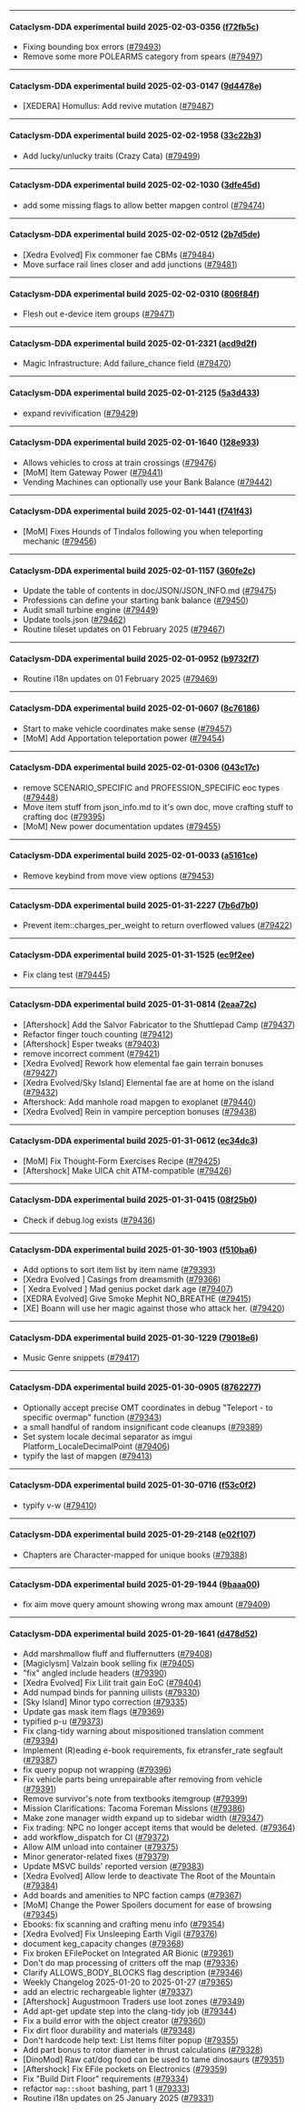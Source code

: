 
---

#### Cataclysm-DDA experimental build 2025-02-03-0356 ([f72fb5c](https://github.com/CleverRaven/Cataclysm-DDA/releases/tag/cdda-experimental-2025-02-03-0356))

* Fixing bounding box errors ([#79493](https://github.com/CleverRaven/Cataclysm-DDA/pull/79493))
* Remove some more POLEARMS category from spears ([#79497](https://github.com/CleverRaven/Cataclysm-DDA/pull/79497))

---

#### Cataclysm-DDA experimental build 2025-02-03-0147 ([9d4478e](https://github.com/CleverRaven/Cataclysm-DDA/releases/tag/cdda-experimental-2025-02-03-0147))

* [XEDERA] Homullus: Add revive mutation ([#79487](https://github.com/CleverRaven/Cataclysm-DDA/pull/79487))

---

#### Cataclysm-DDA experimental build 2025-02-02-1958 ([33c22b3](https://github.com/CleverRaven/Cataclysm-DDA/releases/tag/cdda-experimental-2025-02-02-1958))

* Add lucky/unlucky traits (Crazy Cata) ([#79499](https://github.com/CleverRaven/Cataclysm-DDA/pull/79499))

---

#### Cataclysm-DDA experimental build 2025-02-02-1030 ([3dfe45d](https://github.com/CleverRaven/Cataclysm-DDA/releases/tag/cdda-experimental-2025-02-02-1030))

* add some missing flags to allow better mapgen control ([#79474](https://github.com/CleverRaven/Cataclysm-DDA/pull/79474))

---

#### Cataclysm-DDA experimental build 2025-02-02-0512 ([2b7d5de](https://github.com/CleverRaven/Cataclysm-DDA/releases/tag/cdda-experimental-2025-02-02-0512))

* [Xedra Evolved] Fix commoner fae CBMs ([#79484](https://github.com/CleverRaven/Cataclysm-DDA/pull/79484))
* Move surface rail lines closer and add junctions ([#79481](https://github.com/CleverRaven/Cataclysm-DDA/pull/79481))

---

#### Cataclysm-DDA experimental build 2025-02-02-0310 ([806f84f](https://github.com/CleverRaven/Cataclysm-DDA/releases/tag/cdda-experimental-2025-02-02-0310))

* Flesh out e-device item groups ([#79471](https://github.com/CleverRaven/Cataclysm-DDA/pull/79471))

---

#### Cataclysm-DDA experimental build 2025-02-01-2321 ([acd9d2f](https://github.com/CleverRaven/Cataclysm-DDA/releases/tag/cdda-experimental-2025-02-01-2321))

* Magic Infrastructure: Add failure_chance field ([#79470](https://github.com/CleverRaven/Cataclysm-DDA/pull/79470))

---

#### Cataclysm-DDA experimental build 2025-02-01-2125 ([5a3d433](https://github.com/CleverRaven/Cataclysm-DDA/releases/tag/cdda-experimental-2025-02-01-2125))

* expand revivification ([#79429](https://github.com/CleverRaven/Cataclysm-DDA/pull/79429))

---

#### Cataclysm-DDA experimental build 2025-02-01-1640 ([128e933](https://github.com/CleverRaven/Cataclysm-DDA/releases/tag/cdda-experimental-2025-02-01-1640))

* Allows vehicles to cross at train crossings ([#79476](https://github.com/CleverRaven/Cataclysm-DDA/pull/79476))
* [MoM] Item Gateway Power ([#79441](https://github.com/CleverRaven/Cataclysm-DDA/pull/79441))
* Vending Machines can optionally use your Bank Balance ([#79442](https://github.com/CleverRaven/Cataclysm-DDA/pull/79442))

---

#### Cataclysm-DDA experimental build 2025-02-01-1441 ([f741f43](https://github.com/CleverRaven/Cataclysm-DDA/releases/tag/cdda-experimental-2025-02-01-1441))

* [MoM] Fixes Hounds of Tindalos following you when teleporting mechanic ([#79456](https://github.com/CleverRaven/Cataclysm-DDA/pull/79456))

---

#### Cataclysm-DDA experimental build 2025-02-01-1157 ([360fe2c](https://github.com/CleverRaven/Cataclysm-DDA/releases/tag/cdda-experimental-2025-02-01-1157))

* Update the table of contents in doc/JSON/JSON_INFO.md ([#79475](https://github.com/CleverRaven/Cataclysm-DDA/pull/79475))
* Professions can define your starting bank balance ([#79450](https://github.com/CleverRaven/Cataclysm-DDA/pull/79450))
* Audit small turbine engine ([#79449](https://github.com/CleverRaven/Cataclysm-DDA/pull/79449))
* Update tools.json ([#79462](https://github.com/CleverRaven/Cataclysm-DDA/pull/79462))
* Routine tileset updates on 01 February 2025 ([#79467](https://github.com/CleverRaven/Cataclysm-DDA/pull/79467))

---

#### Cataclysm-DDA experimental build 2025-02-01-0952 ([b9732f7](https://github.com/CleverRaven/Cataclysm-DDA/releases/tag/cdda-experimental-2025-02-01-0952))

* Routine i18n updates on 01 February 2025 ([#79469](https://github.com/CleverRaven/Cataclysm-DDA/pull/79469))

---

#### Cataclysm-DDA experimental build 2025-02-01-0607 ([8c76186](https://github.com/CleverRaven/Cataclysm-DDA/releases/tag/cdda-experimental-2025-02-01-0607))

* Start to make vehicle coordinates make sense ([#79457](https://github.com/CleverRaven/Cataclysm-DDA/pull/79457))
* [MoM] Add Apportation teleportation power ([#79454](https://github.com/CleverRaven/Cataclysm-DDA/pull/79454))

---

#### Cataclysm-DDA experimental build 2025-02-01-0306 ([043c17c](https://github.com/CleverRaven/Cataclysm-DDA/releases/tag/cdda-experimental-2025-02-01-0306))

* remove SCENARIO_SPECIFIC and PROFESSION_SPECIFIC eoc types ([#79448](https://github.com/CleverRaven/Cataclysm-DDA/pull/79448))
* Move item stuff from json_info.md to it's own doc, move crafting stuff to crafting doc ([#79395](https://github.com/CleverRaven/Cataclysm-DDA/pull/79395))
* [MoM] New power documentation updates ([#79455](https://github.com/CleverRaven/Cataclysm-DDA/pull/79455))

---

#### Cataclysm-DDA experimental build 2025-02-01-0033 ([a5161ce](https://github.com/CleverRaven/Cataclysm-DDA/releases/tag/cdda-experimental-2025-02-01-0033))

* Remove keybind from move view options ([#79453](https://github.com/CleverRaven/Cataclysm-DDA/pull/79453))

---

#### Cataclysm-DDA experimental build 2025-01-31-2227 ([7b6d7b0](https://github.com/CleverRaven/Cataclysm-DDA/releases/tag/cdda-experimental-2025-01-31-2227))

* Prevent item::charges_per_weight to return overflowed values ([#79422](https://github.com/CleverRaven/Cataclysm-DDA/pull/79422))

---

#### Cataclysm-DDA experimental build 2025-01-31-1525 ([ec9f2ee](https://github.com/CleverRaven/Cataclysm-DDA/releases/tag/cdda-experimental-2025-01-31-1525))

* Fix clang test ([#79445](https://github.com/CleverRaven/Cataclysm-DDA/pull/79445))

---

#### Cataclysm-DDA experimental build 2025-01-31-0814 ([2eaa72c](https://github.com/CleverRaven/Cataclysm-DDA/releases/tag/cdda-experimental-2025-01-31-0814))

* [Aftershock] Add the Salvor Fabricator to the Shuttlepad Camp ([#79437](https://github.com/CleverRaven/Cataclysm-DDA/pull/79437))
* Refactor finger touch counting ([#79412](https://github.com/CleverRaven/Cataclysm-DDA/pull/79412))
* [Aftershock] Esper tweaks ([#79403](https://github.com/CleverRaven/Cataclysm-DDA/pull/79403))
* remove incorrect comment ([#79421](https://github.com/CleverRaven/Cataclysm-DDA/pull/79421))
* [Xedra Evolved] Rework how elemental fae gain terrain bonuses ([#79427](https://github.com/CleverRaven/Cataclysm-DDA/pull/79427))
* [Xedra Evolved/Sky Island] Elemental fae are at home on the island ([#79432](https://github.com/CleverRaven/Cataclysm-DDA/pull/79432))
* Aftershock: Add manhole road mapgen to exoplanet ([#79440](https://github.com/CleverRaven/Cataclysm-DDA/pull/79440))
* [Xedra Evolved] Rein in vampire perception bonuses ([#79438](https://github.com/CleverRaven/Cataclysm-DDA/pull/79438))

---

#### Cataclysm-DDA experimental build 2025-01-31-0612 ([ec34dc3](https://github.com/CleverRaven/Cataclysm-DDA/releases/tag/cdda-experimental-2025-01-31-0612))

* [MoM] Fix Thought-Form Exercises Recipe ([#79425](https://github.com/CleverRaven/Cataclysm-DDA/pull/79425))
* [Aftershock] Make UICA chit ATM-compatible ([#79426](https://github.com/CleverRaven/Cataclysm-DDA/pull/79426))

---

#### Cataclysm-DDA experimental build 2025-01-31-0415 ([08f25b0](https://github.com/CleverRaven/Cataclysm-DDA/releases/tag/cdda-experimental-2025-01-31-0415))

* Check if debug.log exists ([#79436](https://github.com/CleverRaven/Cataclysm-DDA/pull/79436))

---

#### Cataclysm-DDA experimental build 2025-01-30-1903 ([f510ba6](https://github.com/CleverRaven/Cataclysm-DDA/releases/tag/cdda-experimental-2025-01-30-1903))

* Add options to sort item list by item name ([#79393](https://github.com/CleverRaven/Cataclysm-DDA/pull/79393))
* [Xedra Evolved ] Casings from dreamsmith ([#79366](https://github.com/CleverRaven/Cataclysm-DDA/pull/79366))
* [ Xedra Evolved ] Mad genius pocket dark age ([#79407](https://github.com/CleverRaven/Cataclysm-DDA/pull/79407))
* [XEDRA Evolved] Give Smoke Mephit NO_BREATHE ([#79415](https://github.com/CleverRaven/Cataclysm-DDA/pull/79415))
* [XE] Boann will use her magic against those who attack her. ([#79420](https://github.com/CleverRaven/Cataclysm-DDA/pull/79420))

---

#### Cataclysm-DDA experimental build 2025-01-30-1229 ([79018e6](https://github.com/CleverRaven/Cataclysm-DDA/releases/tag/cdda-experimental-2025-01-30-1229))

* Music Genre snippets ([#79417](https://github.com/CleverRaven/Cataclysm-DDA/pull/79417))

---

#### Cataclysm-DDA experimental build 2025-01-30-0905 ([8762277](https://github.com/CleverRaven/Cataclysm-DDA/releases/tag/cdda-experimental-2025-01-30-0905))

* Optionally accept precise OMT coordinates in debug "Teleport - to specific overmap" function ([#79343](https://github.com/CleverRaven/Cataclysm-DDA/pull/79343))
* a small handful of random insignificant code cleanups ([#79389](https://github.com/CleverRaven/Cataclysm-DDA/pull/79389))
* Set system locale decimal separator as imgui Platform_LocaleDecimalPoint ([#79406](https://github.com/CleverRaven/Cataclysm-DDA/pull/79406))
* typify the last of mapgen ([#79413](https://github.com/CleverRaven/Cataclysm-DDA/pull/79413))

---

#### Cataclysm-DDA experimental build 2025-01-30-0716 ([f53c0f2](https://github.com/CleverRaven/Cataclysm-DDA/releases/tag/cdda-experimental-2025-01-30-0716))

* typify v-w ([#79410](https://github.com/CleverRaven/Cataclysm-DDA/pull/79410))

---

#### Cataclysm-DDA experimental build 2025-01-29-2148 ([e02f107](https://github.com/CleverRaven/Cataclysm-DDA/releases/tag/cdda-experimental-2025-01-29-2148))

* Chapters are Character-mapped for unique books ([#79388](https://github.com/CleverRaven/Cataclysm-DDA/pull/79388))

---

#### Cataclysm-DDA experimental build 2025-01-29-1944 ([9baaa00](https://github.com/CleverRaven/Cataclysm-DDA/releases/tag/cdda-experimental-2025-01-29-1944))

* fix aim move query amount showing wrong max amount ([#79409](https://github.com/CleverRaven/Cataclysm-DDA/pull/79409))

---

#### Cataclysm-DDA experimental build 2025-01-29-1641 ([d478d52](https://github.com/CleverRaven/Cataclysm-DDA/releases/tag/cdda-experimental-2025-01-29-1641))

* Add marshmallow fluff and fluffernutters ([#79408](https://github.com/CleverRaven/Cataclysm-DDA/pull/79408))
* [Magiclysm] Valzain book selling fix ([#79405](https://github.com/CleverRaven/Cataclysm-DDA/pull/79405))
* "fix" angled include headers ([#79390](https://github.com/CleverRaven/Cataclysm-DDA/pull/79390))
* [Xedra Evolved] Fix Lilit trait gain EoC ([#79404](https://github.com/CleverRaven/Cataclysm-DDA/pull/79404))
* Add numpad binds for panning uilists ([#79330](https://github.com/CleverRaven/Cataclysm-DDA/pull/79330))
* [Sky Island] Minor typo correction ([#79335](https://github.com/CleverRaven/Cataclysm-DDA/pull/79335))
* Update gas mask item flags ([#79369](https://github.com/CleverRaven/Cataclysm-DDA/pull/79369))
* typified p-u ([#79373](https://github.com/CleverRaven/Cataclysm-DDA/pull/79373))
* Fix clang-tidy warning about mispositioned translation comment ([#79394](https://github.com/CleverRaven/Cataclysm-DDA/pull/79394))
* Implement (R)eading e-book requirements, fix etransfer_rate segfault ([#79387](https://github.com/CleverRaven/Cataclysm-DDA/pull/79387))
* fix query popup not wrapping ([#79396](https://github.com/CleverRaven/Cataclysm-DDA/pull/79396))
* Fix vehicle parts being unrepairable after removing from vehicle ([#79391](https://github.com/CleverRaven/Cataclysm-DDA/pull/79391))
* Remove survivor's note from textbooks itemgroup ([#79399](https://github.com/CleverRaven/Cataclysm-DDA/pull/79399))
* Mission Clarifications: Tacoma Foreman Missions ([#79386](https://github.com/CleverRaven/Cataclysm-DDA/pull/79386))
* Make zone manager width expand up to sidebar width ([#79347](https://github.com/CleverRaven/Cataclysm-DDA/pull/79347))
* Fix trading: NPC no longer accept items that would be deleted. ([#79364](https://github.com/CleverRaven/Cataclysm-DDA/pull/79364))
* add workflow_dispatch for CI ([#79372](https://github.com/CleverRaven/Cataclysm-DDA/pull/79372))
* Allow AIM unload into container ([#79375](https://github.com/CleverRaven/Cataclysm-DDA/pull/79375))
* Minor generator-related fixes ([#79379](https://github.com/CleverRaven/Cataclysm-DDA/pull/79379))
* Update MSVC builds' reported version ([#79383](https://github.com/CleverRaven/Cataclysm-DDA/pull/79383))
* [Xedra Evolved] Allow Ierde to deactivate The Root of the Mountain ([#79384](https://github.com/CleverRaven/Cataclysm-DDA/pull/79384))
* Add boards and amenities to NPC faction camps ([#79367](https://github.com/CleverRaven/Cataclysm-DDA/pull/79367))
* [MoM] Change the Power Spoilers document for ease of browsing ([#79345](https://github.com/CleverRaven/Cataclysm-DDA/pull/79345))
* Ebooks: fix scanning and crafting menu info ([#79354](https://github.com/CleverRaven/Cataclysm-DDA/pull/79354))
* [Xedra Evolved] Fix Unsleeping Earth Vigil ([#79376](https://github.com/CleverRaven/Cataclysm-DDA/pull/79376))
* document keg_capacity changes ([#79368](https://github.com/CleverRaven/Cataclysm-DDA/pull/79368))
* Fix broken EFilePocket on Integrated AR Bionic ([#79361](https://github.com/CleverRaven/Cataclysm-DDA/pull/79361))
* Don't do map processing of critters off the map ([#79336](https://github.com/CleverRaven/Cataclysm-DDA/pull/79336))
* Clarify ALLOWS_BODY_BLOCKS flag description ([#79346](https://github.com/CleverRaven/Cataclysm-DDA/pull/79346))
* Weekly Changelog 2025-01-20 to 2025-01-27 ([#79365](https://github.com/CleverRaven/Cataclysm-DDA/pull/79365))
* add an electric rechargeable lighter ([#79337](https://github.com/CleverRaven/Cataclysm-DDA/pull/79337))
* [Aftershock] Augustmoon Traders use loot zones ([#79349](https://github.com/CleverRaven/Cataclysm-DDA/pull/79349))
* Add apt-get update step into the clang-tidy job ([#79344](https://github.com/CleverRaven/Cataclysm-DDA/pull/79344))
* Fix a build error with the object creator ([#79360](https://github.com/CleverRaven/Cataclysm-DDA/pull/79360))
* Fix dirt floor durability and materials ([#79348](https://github.com/CleverRaven/Cataclysm-DDA/pull/79348))
* Don't hardcode help text: List Items filter popup ([#79355](https://github.com/CleverRaven/Cataclysm-DDA/pull/79355))
* Add part bonus to rotor diameter in thrust calculations ([#79328](https://github.com/CleverRaven/Cataclysm-DDA/pull/79328))
* [DinoMod] Raw cat/dog food can be used to tame dinosaurs ([#79351](https://github.com/CleverRaven/Cataclysm-DDA/pull/79351))
* [Aftershock] Fix EFile pockets on Electronics ([#79359](https://github.com/CleverRaven/Cataclysm-DDA/pull/79359))
* Fix "Build Dirt Floor" requirements ([#79334](https://github.com/CleverRaven/Cataclysm-DDA/pull/79334))
* refactor `map::shoot` bashing, part 1 ([#79333](https://github.com/CleverRaven/Cataclysm-DDA/pull/79333))
* Routine i18n updates on 25 January 2025 ([#79331](https://github.com/CleverRaven/Cataclysm-DDA/pull/79331))
